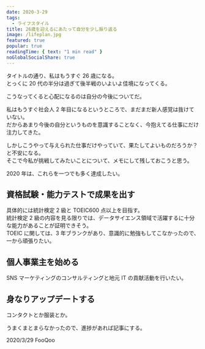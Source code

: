 ```yaml
---
date: 2020-3-29
tags:
  - ライフスタイル
title: 26歳を迎えるにあたって自分を少し振り返る
image: /lifeplan.jpg
featured: true
popular: true
readingTime: { text: "1 min read" }
noGlobalSocialShare: true
---
```


タイトルの通り、私はもうすぐ 26 歳になる。  
とっくに 20 代の半分は過ぎて後半戦のいよいよ佳境になってくる。

こうなってくると心配になるのは自分の今後についてだ。

私はもうすぐ社会人 2 年目になるというところで、まだまだ新人感覚は抜けていない。  
だからあまり今後の自分というものを意識することなく、今抱えてる仕事にだけ注力してきた。

しかしこうやって与えられた仕事だけやっていて、果たしてよいものだろうか？と不安になる。  
そこで今私が挑戦してみたいことについて、メモにして残しておこうと思う。

2020 年は、これらを一つでも多く達成したい。

## 資格試験・能力テストで成果を出す

具体的には統計検定 2 級と TOEIC600 点以上を目指す。  
統計検定 2 級の内容を見る限りでは、データサイエンス領域で活躍するに十分な能力があることが証明できそう。  
TOEIC に関しては、3 年ブランクがあり、意識的に勉強もしてこなかったので、一から頑張りたい。

## 個人事業主を始める

SNS マーケティングのコンサルティングと地元 IT の貢献活動を行いたい。

## 身なりアップデートする

コンタクトとか服装とか。

うまくまとまらなかったので、進捗があれば記事にする。

<social-share />
2020/3/29 FooQoo
